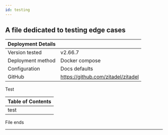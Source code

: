 ```yaml
---
id: testing
---
```

## A file dedicated to testing edge cases

| **Deployment Details** |                                    |
|------------------------|------------------------------------|
| Version tested         | v2.66.7                            |
| Deployment method      | Docker compose                     |
| Configuration          | Docs defaults                      |
| GitHub                 | https://github.com/zitadel/zitadel |


Test

| Table of Contents |
|-------------------|
| test              |

File ends

---